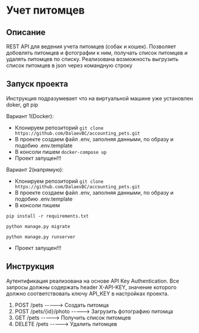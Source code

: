 # Учет питомцев
## Описание
REST API для ведения учета питомцев (собак и кошек). Позволяет добовлять питомцев и фотографии к ним, получать список питомцев и удалять питомцев по списку. Реализована возможность выгрузить список питомцев в json через командную строку


## Запуск проекта
Инструкция подразумевает что на виртуальной машине уже установлен doker, git pip

Вариант 1(Docker):

* Клонируем репозиторий
 `git clone https://github.com/DalaevBC/accounting_pets.git`
* B проекте создаем файл .env, заполняя данными, по образу и подобию .env.template
* В консоли пишем
`docker-compose up`
* Проект запущен!!!

Вариант 2(напрямую):
* Клонируем репозиторий
 `git clone https://github.com/DalaevBC/accounting_pets.git`
* B проекте создаем файл .env, заполняя данными, по образу и подобию .env.template
* В консоли пишем

`pip install -r requirements.txt`

`python manage.py migrate`

`python manage.py runserver`

* Проект запущен!!!

## Инструкция
Аутентификация реализована на основе API Key Authentication.
Все запросы должны содержать header X-API-KEY, 
значение которого должно соответствовать ключу API_KEY в настройках проекта.
1. POST /pets              -----> Создать питомца
2. POST /pets/{id}/photo   -----> Загрузить фотографию питомца
3. GET /pets               -----> Получить список питомцев
4. DELETE /pets            -----> Удалить питомцев
